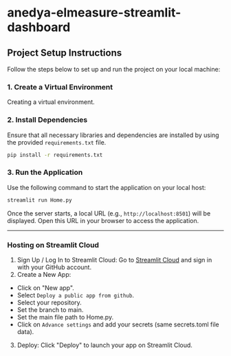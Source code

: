 # anedya-elmeasure-streamlit-dashboard

## Project Setup Instructions

Follow the steps below to set up and run the project on your local machine:

### 1. Create a Virtual Environment

Creating a virtual environment.


### 2. Install Dependencies

Ensure that all necessary libraries and dependencies are installed by using the provided `requirements.txt` file.

```bash
pip install -r requirements.txt
```

### 3. Run the Application

Use the following command to start the application on your local host:

```bash
streamlit run Home.py
```

Once the server starts, a local URL (e.g., `http://localhost:8501`) will be displayed. Open this URL in your browser to access the application.

---

### Hosting on Streamlit Cloud

1. Sign Up / Log In to Streamlit Cloud:
Go to [Streamlit Cloud](https://streamlit.io/cloud) and sign in with your GitHub account.
2. Create a New App:
- Click on "New app".
- Select `Deploy a public app from github`.
- Select your repository.
- Set the branch to main.
- Set the main file path to Home.py.
- Click on `Advance settings` and add your secrets (same secrets.toml file data).
3. Deploy:
Click "Deploy" to launch your app on Streamlit Cloud.
